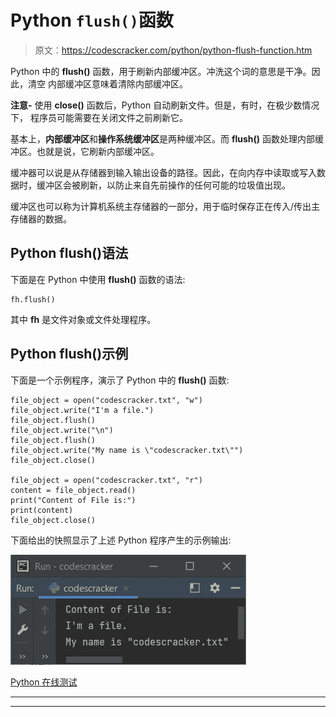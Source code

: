 # Python `flush()`函数

> 原文：<https://codescracker.com/python/python-flush-function.htm>

Python 中的 **flush()** 函数，用于刷新内部缓冲区。冲洗这个词的意思是干净。因此，清空 内部缓冲区意味着清除内部缓冲区。

**注意-** 使用 **close()** 函数后，Python 自动刷新文件。但是，有时，在极少数情况下， 程序员可能需要在关闭文件之前刷新它。

基本上，**内部缓冲区**和**操作系统缓冲区**是两种缓冲区。而 **flush()** 函数处理内部缓冲区。也就是说，它刷新内部缓冲区。

缓冲器可以说是从存储器到输入输出设备的路径。因此，在向内存中读取或写入数据时，缓冲区会被刷新，以防止来自先前操作的任何可能的垃圾值出现。

缓冲区也可以称为计算机系统主存储器的一部分，用于临时保存正在传入/传出主存储器的数据。

## Python flush()语法

下面是在 Python 中使用 **flush()** 函数的语法:

```
fh.flush()
```

其中 **fh** 是文件对象或文件处理程序。

## Python flush()示例

下面是一个示例程序，演示了 Python 中的 **flush()** 函数:

```
file_object = open("codescracker.txt", "w")
file_object.write("I'm a file.")
file_object.flush()
file_object.write("\n")
file_object.flush()
file_object.write("My name is \"codescracker.txt\"")
file_object.close()

file_object = open("codescracker.txt", "r")
content = file_object.read()
print("Content of File is:")
print(content)
file_object.close()
```

下面给出的快照显示了上述 Python 程序产生的示例输出:

![python flush function](img/14a60548278abe0f2b3f38d1c0dec98e.png)

[Python 在线测试](/exam/showtest.php?subid=10)

* * *

* * *